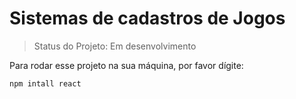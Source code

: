 # Sistemas de cadastros de Jogos

> Status do Projeto: Em desenvolvimento

Para rodar esse projeto na sua máquina, por favor dígite:

```
npm intall react
```
